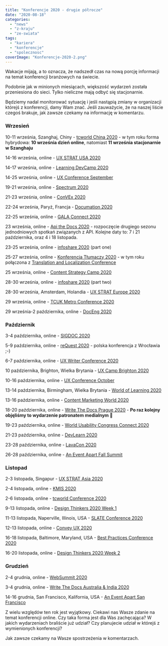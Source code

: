 ```yaml
---
title: "Konferencje 2020 - drugie półrocze"
date: "2020-08-18"
categories:
  - "news"
  - "z-kraju"
  - "ze-swiata"
tags:
  - "kariera"
  - "konferencje"
  - "spolecznosc"
coverImage: "Konferencje-2020-2.png"
---
```


Wakacje mijają, a to oznacza, że nadszedł czas na nową porcję informacji na temat konferencji branżowych na świecie.

Podobnie jak w minionych miesiącach, większość wydarzeń została przeniesiona do sieci. Tylko nieliczne mają odbyć się stacjonarnie.

Będziemy nadal monitorować sytuację i jeśli nastąpią zmiany w organizacji którejś z konferencji, damy Wam znać. Jeśli zauważycie, że na naszej liście czegoś brakuje, jak zawsze czekamy na informację w komentarzu.

### Wrzesień

10-11 września, Szanghaj, Chiny - [tcworld China 2020](https://www.tcworld-china.cn/en/) - w tym roku forma hybrydowa: **10 września dzień online**, natomiast **11 września stacjonarnie w Szanghaju**

14-16 września, online - [UX STRAT USA 2020](https://uxstrat.com/usa/)

14-17 września, online - [Learning DevCamp 2020](http://learningdevcamp.com/)

14-25 września, online - [UX Conference September](https://www.nngroup.com/training/september/)

19-21 września, online - [Spectrum 2020](https://stc-rochester.org/spectrum-conference/)

21-23 września, online - [ConVEx 2020](https://convex.infomanagementcenter.com/)

22-24 września, Paryż, Francja - [Documation 2020](http://www.documation.fr/)

22-25 września, online - [GALA Connect 2020](https://www.gala-global.org/conference/gala-connected-2020)

23 września, online - [Api the Docs 2020](https://apithedocs.org/) - rozpoczęcie drugiego sezonu jednodniowych spotkań związanych z API. Kolejne daty to: 7 i 21 października, oraz 4 i 18 listopada.

23-25 września, online - [infoshare 2020](https://infoshare.pl/) (part one)

25-27 września, online - [Konferencja Tłumaczy 2020](https://www.konferencjatlumaczy.pl/) - w tym roku połączona z [Translation and Localization Conference](https://translation-conference.com/)

25 września, online - [Content Strategy Camp 2020](https://www.kompetenzzentrum-kommunikation.de/veranstaltungen/cosca20-4310/)

28-30 września, online - [infoshare 2020](https://infoshare.pl/) (part two)

28-30 września, Amsterdam, Holandia - [UX STRAT Europe 2020](https://uxstrat.com/europe/)

29 września, online - [TCUK Metro Conference 2020](http://technicalcommunicationuk.com/)

29 września-2 października, online - [DocEng 2020](https://doceng.org/doceng2020)

### Październik

3-4 października, online - [SIGDOC 2020](https://sigdoc.acm.org/conference/2020/)

5-9 października, online - [reQuest 2020](https://2020.request.pl/) - polska konferencja z Wrocławia ;-)

6-7 października, online - [UX Writer Conference 2020](https://uxwriterconference.com/)

10 października, Brighton, Wielka Brytania - [UX Camp Brighton 2020](https://www.uxcampbrighton.org/)

10-16 października, online - [UX Conference October](https://www.nngroup.com/training/october/)

13-14 października, Birmingham, Wielka Brytania - [World of Learning 2020](https://www.learnevents.com/conference-overview/)

13-16 października, online - [Content Marketing World 2020](https://www.contentmarketingworld.com/)

18-20 października, online - [Write The Docs Prague 2020](https://www.writethedocs.org/conf/prague/2020/) - **Po raz kolejny objęliśmy to wydarzenie patronatem medialnym 🙂**

19-23 października, online - [World Usability Congress Connect 2020](https://worldusabilitycongress.com/)

21-23 października, online - [DevLearn 2020](https://www.devlearn.com/welcome)

23-28 października, online - [LavaCon 2020](https://lavacon.org/2020/)

26-28 października, online - [An Event Apart Fall Summit](https://aneventapart.com/event/online-1020)

### Listopad

2-3 listopada, Singapur - [UX STRAT Asia 2020](https://uxstrat.com/asia/)

2-4 listopada, online - [KMIS 2020](http://www.kmis.ic3k.org/)

2-6 listopada, online - [tcworld Conference 2020](https://tcworldconference.tekom.de/)

9-13 listopada, online - [Design Thinkers 2020 Week 1](https://designthinkers.com/week-1)

11-13 listopada, Naperville, Illinois, USA - [SLATE Conference 2020](https://www.slategroup.org/conference)

12-13 listopada, online - [Convey UX 2020](https://conveyux.com/)

16-18 listopada, Baltimore, Maryland, USA - [Best Practices Conference 2020](https://bp.infomanagementcenter.com/)

16-20 listopada, online - [Design Thinkers 2020 Week 2](https://designthinkers.com/week-2)

### Grudzień

2-4 grudnia, online - [WebSummit 2020](https://websummit.com/)

3-4 grudnia, online - [Write The Docs Australia & India 2020](https://www.writethedocs.org/conf/australia/2020/)

14-16 grudnia, San Francisco, Kalifornia, USA - [An Event Apart San Francisco](https://aneventapart.com/event/san-francisco-2020)

Z wielu względów ten rok jest wyjątkowy. Ciekawi nas Wasze zdanie na temat konferencji online. Czy taka forma jest dla Was zachęcająca? W jakich wydarzeniach braliście już udział? Czy planujecie udział w którejś z wymienionych konferencji?

Jak zawsze czekamy na Wasze spostrzeżenia w komentarzach.
